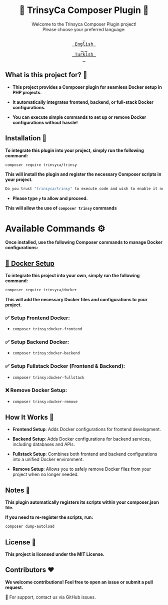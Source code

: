 # <div align="center">🚀 TrinsyCa Composer Plugin 🚀</div>

<div align="center">

Welcome to the Trinsyca Composer Plugin project!<br>
Please choose your preferred language:

[<kbd> <br> English <br> </kbd>][EN]
[<kbd> <br> Turkish <br> </kbd>][TR]

[TR]: README.tr.md
[EN]: https://github.com/TrinsyCa/Docker/?tab=readme-ov-file#-trinsyca-docker-setup-
</div>

## What is this project for? 🤔

- **This project provides a Composer plugin for seamless Docker setup in PHP projects.**

- **It automatically integrates frontend, backend, or full-stack Docker configurations.**

- **You can execute simple commands to set up or remove Docker configurations without hassle!**

## Installation 🚀

**To integrate this plugin into your project, simply run the following command:**

```bash
composer require trinsyca/trinsy
```

**This will install the plugin and register the necessary Composer scripts in your project.**

```bash
Do you trust "trinsyca/trinsy" to execute code and wish to enable it now? (writes "allow-plugins" to composer.json) [y,n,d,?]
```

- **Please type ``y`` to allow and proceed.**<br>

**This will allow the use of ``composer trinsy`` commands**

# Available Commands ⚙️

**Once installed, use the following Composer commands to manage Docker configurations:**

## [🐳 Docker Setup](https://github.com/TrinsyCa/Docker)

**To integrate this project into your own, simply run the following command:**
```bash
composer require trinsyca/docker
```
**This will add the necessary Docker files and configurations to your project.**

### ✅ Setup Frontend Docker:

- ```bash
  composer trinsy:docker-frontend
  ```

### ✅ Setup Backend Docker:

- ```bash
  composer trinsy:docker-backend
  ```

### ✅ Setup Fullstack Docker (Frontend & Backend):

- ```bash
  composer trinsy:docker-fullstack
  ```

### ❌ Remove Docker Setup:

- ```bash
  composer trinsy:docker-remove
  ```

## How It Works 🔧

- **Frontend Setup**: Adds Docker configurations for frontend development.

- **Backend Setup**: Adds Docker configurations for backend services, including databases and APIs.

- **Fullstack Setup**: Combines both frontend and backend configurations into a unified Docker environment.

- **Remove Setup**: Allows you to safely remove Docker files from your project when no longer needed.

## Notes 📌

**This plugin automatically registers its scripts within your composer.json file.**

**If you need to re-register the scripts, run:**

```bash
composer dump-autoload
```

## License 📜

**This project is licensed under the MIT License.**

## Contributors ❤️

**We welcome contributions! Feel free to open an issue or submit a pull request.**

📩 For support, contact us via GitHub issues.
